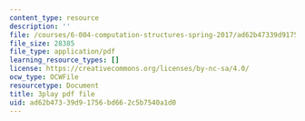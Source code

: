 ```yaml
---
content_type: resource
description: ''
file: /courses/6-004-computation-structures-spring-2017/ad62b47339d91756bd662c5b7540a1d0_9M0dd86FUoA.pdf
file_size: 28385
file_type: application/pdf
learning_resource_types: []
license: https://creativecommons.org/licenses/by-nc-sa/4.0/
ocw_type: OCWFile
resourcetype: Document
title: 3play pdf file
uid: ad62b473-39d9-1756-bd66-2c5b7540a1d0
---
```

